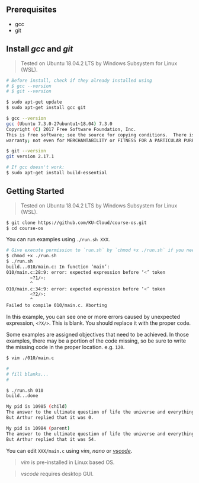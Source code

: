 ## Prerequisites

- gcc
- git


## Install _gcc_ and _git_

> Tested on Ubuntu 18.04.2 LTS by Windows Subsystem for Linux (WSL).

```sh
# Before install, check if they already installed using
# $ gcc --version
# $ git --version

$ sudo apt-get update
$ sudo apt-get install gcc git

$ gcc --version
gcc (Ubuntu 7.3.0-27ubuntu1~18.04) 7.3.0
Copyright (C) 2017 Free Software Foundation, Inc.
This is free software; see the source for copying conditions.  There is NO
warranty; not even for MERCHANTABILITY or FITNESS FOR A PARTICULAR PURPOSE.

$ git --version
git version 2.17.1

# If gcc doesn't work:
$ sudo apt-get install build-essential
```

## Getting Started

> Tested on Ubuntu 18.04.2 LTS by Windows Subsystem for Linux (WSL).
 
```sh
$ git clone https://github.com/KU-Cloud/course-os.git
$ cd course-os
```

You can run examples using `./run.sh XXX`.

```sh
# Give execute permission to `run.sh` by `chmod +x ./run.sh` if you needed.
$ chmod +x ./run.sh
$ ./run.sh 
build...010/main.c: In function ‘main’:
010/main.c:28:9: error: expected expression before ‘<’ token
         <?1/>:
         ^
010/main.c:34:9: error: expected expression before ‘<’ token
         <?2/>:
         ^
Failed to compile 010/main.c. Aborting
```
In this example, you can see one or more errors caused by unexpected expression, `<?X/>`. This is blank. You should replace it with the proper code.

Some examples are assigned objectives that need to be achieved. In those examples, there may be a portion of the code missing, so be sure to write the missing code in the proper location. e.g. `120`.

```sh
$ vim ./010/main.c

#
# fill blanks...
#

$ ./run.sh 010
build...done

My pid is 10985 (child)
The answer to the ultimate question of life the universe and everything is 0.
But Arthur replied that it was 0.

My pid is 10984 (parent)
The answer to the ultimate question of life the universe and everything is 42.
But Arthur replied that it was 54.
```
You can edit `XXX/main.c` using _vim_, _nano_ or [_vscode_](https://code.visualstudio.com/).

> _vim_ is pre-installed in Linux based OS.

> _vscode_ requires desktop GUI.